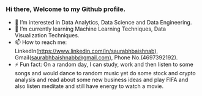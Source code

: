 ### Hi there, Welcome to my Github profile.

- 🔭 I’m interested in Data Analytics, Data Science and Data Engineering. 
- 🌱 I’m currently learning Machine Learning Techniques, Data Visualization Techniques. 
- 📫 How to reach me: LinkedIn(https://www.linkedin.com/in/saurabhbaishnab), Gmail(saurabhbaishnabb@gmail.com), Phone No.(4697392192). 
- ⚡ Fun fact: On a random day, I can study, work and then listen to some songs and would dance to random music yet do some stock and crypto analysis and read about some new business ideas and play FIFA and also listen meditate and still have energy to watch a movie.

